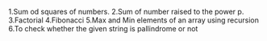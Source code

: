 1.Sum od squares of numbers.
2.Sum of number raised to the power p.
3.Factorial
4.Fibonacci
5.Max and Min elements of an array using recursion
6.To check whether the given string is pallindrome or not
